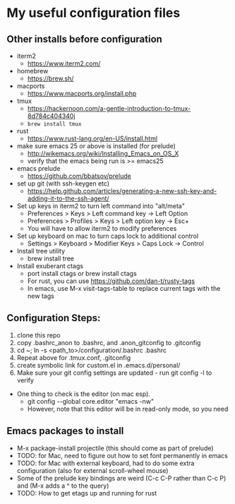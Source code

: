 # My useful configuration files

## Other installs before configuration
* iterm2
  * https://www.iterm2.com/
* homebrew
  * https://brew.sh/
* macports
  * https://www.macports.org/install.php
* tmux
  * https://hackernoon.com/a-gentle-introduction-to-tmux-8d784c404340j
  * `brew install tmux`
* rust
  * https://www.rust-lang.org/en-US/install.html
* make sure emacs 25 or above is installed (for prelude)
  * http://wikemacs.org/wiki/Installing_Emacs_on_OS_X
  * verify that the emacs being run is >= emacs25
* emacs prelude
  * https://github.com/bbatsov/prelude
* set up git (with ssh-keygen etc)
  * https://help.github.com/articles/generating-a-new-ssh-key-and-adding-it-to-the-ssh-agent/
* Set up keys in iterm2 to turn left command into "alt/meta"
  * Preferences > Keys > Left command key -> Left Option
  * Preferences > Profiles > Keys > Left option key -> Esc+
  * You will have to allow iterm2 to modify preferences
* Set up keyboard on mac to turn caps lock to additional control
  * Settings > Keyboard > Modifier Keys > Caps Lock -> Control
* Install tree utility
  * brew install tree
* Install exuberant ctags
  * port install ctags or brew install ctags
  * For rust, you can use https://github.com/dan-t/rusty-tags
  * In emacs, use M-x visit-tags-table to replace current tags with the new tags

## Configuration Steps:
1. clone this repo
2. copy .bashrc_anon to .bashrc, and .anon_gitconfig to .gitconfig
3. cd ~; ln -s <path_to>/configuration/.bashrc .bashrc
4. Repeat above for .tmux.conf, .gitconfig
5. create symbolic link for custom.el in .emacs.d/personal/
6. Make sure your git config settings are updated - run git config -l to verify
* One thing to check is the editor (on mac esp). 
  * git config --global core.editor "emacs -nw"
  * However, note that this editor will be in read-only mode, so you need

## Emacs packages to install
* M-x package-install projectile (this should come as part of prelude)
* TODO: for Mac, need to figure out how to set font permanently in emacs
* TODO: for Mac with external keyboard, had to do some extra configuration (also for external scroll-wheel mouse)
* Some of the prelude key bindings are weird (C-c C-P rather than C-c P) and (M-x adds a ^ to the query)
* TODO: How to get etags up and running for rust
